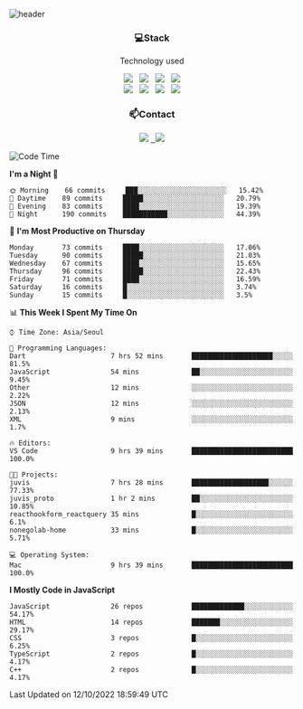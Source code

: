 ![header](https://capsule-render.vercel.app/api?type=waving&color=gradient&height=200&text=Che-ri&fontAlign=70&fontAlignY=40&animation=twinkling)

<h3 align="center">💻Stack</h3>
<p align="center">Technology used</p>
<div align="center"><img src="https://img.shields.io/badge/HTML5-e74c3c?style=flat-square&logo=HTML5&logoColor=white"></img> &nbsp <img src="https://img.shields.io/badge/CSS3-0A84FF?style=flat-square&logo=CSS3&logoColor=white"></img> &nbsp <img src="https://img.shields.io/badge/tailwind%2Dcss-06B6D4?style=flat-square&logo=tailwindcss&logoColor=white"/></a> &nbsp <img src="https://img.shields.io/badge/styled%2Dcomponents-DB7093?style=flat-square&logo=styled%2Dcomponents&logoColor=white"/></a>
<br><img src="https://img.shields.io/badge/JavaScript-FFCD11?style=flat-square&logo=JavaScript&logoColor=white"></img> &nbsp <img src="https://img.shields.io/badge/React-00BCF6?style=flat-square&logo=React&logoColor=white"></img> &nbsp <img src="https://img.shields.io/badge/Redux-764ABC?style=flat-square&logo=Redux&logoColor=white"/> &nbsp <img src="https://img.shields.io/badge/Zustand-582D3E?style=flat-square&logo=Zustand&logoColor=white"/></a></div> 

<h3 align="center">📫Contact</h3>
<div align="center"><a href="https://cheri.tistory.com/"><img src="https://img.shields.io/badge/Cheri-AD29B6?style=flat-square&logo=Tidal&logoColor=white"/></a> <a href="rnjs1135@gmail.com"> &nbsp <img src="https://img.shields.io/badge/Gmail-EA4335?style=flat-square&logo=Gmail&logoColor=white"/></a></div>

<!--START_SECTION:waka-->
![Code Time](http://img.shields.io/badge/Code%20Time-1%2C619%20hrs%204%20mins-blue)

**I'm a Night 🦉** 

```text
🌞 Morning    66 commits     ███░░░░░░░░░░░░░░░░░░░░░░   15.42% 
🌆 Daytime    89 commits     █████░░░░░░░░░░░░░░░░░░░░   20.79% 
🌃 Evening    83 commits     ████░░░░░░░░░░░░░░░░░░░░░   19.39% 
🌙 Night      190 commits    ███████████░░░░░░░░░░░░░░   44.39%

```
📅 **I'm Most Productive on Thursday** 

```text
Monday       73 commits     ████░░░░░░░░░░░░░░░░░░░░░   17.06% 
Tuesday      90 commits     █████░░░░░░░░░░░░░░░░░░░░   21.03% 
Wednesday    67 commits     ████░░░░░░░░░░░░░░░░░░░░░   15.65% 
Thursday     96 commits     █████░░░░░░░░░░░░░░░░░░░░   22.43% 
Friday       71 commits     ████░░░░░░░░░░░░░░░░░░░░░   16.59% 
Saturday     16 commits     █░░░░░░░░░░░░░░░░░░░░░░░░   3.74% 
Sunday       15 commits     █░░░░░░░░░░░░░░░░░░░░░░░░   3.5%

```


📊 **This Week I Spent My Time On** 

```text
⌚︎ Time Zone: Asia/Seoul

💬 Programming Languages: 
Dart                     7 hrs 52 mins       ████████████████████░░░░░   81.5% 
JavaScript               54 mins             ██░░░░░░░░░░░░░░░░░░░░░░░   9.45% 
Other                    12 mins             ░░░░░░░░░░░░░░░░░░░░░░░░░   2.22% 
JSON                     12 mins             ░░░░░░░░░░░░░░░░░░░░░░░░░   2.13% 
XML                      9 mins              ░░░░░░░░░░░░░░░░░░░░░░░░░   1.7%

🔥 Editors: 
VS Code                  9 hrs 39 mins       █████████████████████████   100.0%

🐱‍💻 Projects: 
juvis                    7 hrs 28 mins       ███████████████████░░░░░░   77.33% 
juvis_proto              1 hr 2 mins         ██░░░░░░░░░░░░░░░░░░░░░░░   10.85% 
reacthookform_reactquery 35 mins             █░░░░░░░░░░░░░░░░░░░░░░░░   6.1% 
nonegolab-home           33 mins             █░░░░░░░░░░░░░░░░░░░░░░░░   5.71%

💻 Operating System: 
Mac                      9 hrs 39 mins       █████████████████████████   100.0%

```

**I Mostly Code in JavaScript** 

```text
JavaScript               26 repos            █████████████░░░░░░░░░░░░   54.17% 
HTML                     14 repos            ███████░░░░░░░░░░░░░░░░░░   29.17% 
CSS                      3 repos             █░░░░░░░░░░░░░░░░░░░░░░░░   6.25% 
TypeScript               2 repos             █░░░░░░░░░░░░░░░░░░░░░░░░   4.17% 
C++                      2 repos             █░░░░░░░░░░░░░░░░░░░░░░░░   4.17%

```



 Last Updated on 12/10/2022 18:59:49 UTC
<!--END_SECTION:waka-->
